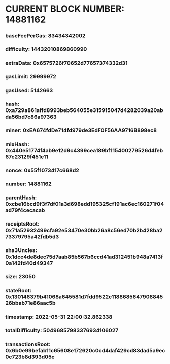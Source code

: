 # CURRENT BLOCK NUMBER: 14881162

### baseFeePerGas: 83434342002
### difficulty: 14432010869860990
### extraData: 0x6575726f70652d77657374332d31
### gasLimit: 29999972
### gasUsed: 5142663
### hash: 0xa729a861affd8993beb564055e315915047d4282039a20abda56bd7c86a97363
### miner: 0xEA674fdDe714fd979de3EdF0F56AA9716B898ec8
### mixHash: 0x440e51774f4ab9e12d9c4399cea189bf115400279526d4feb67c23129f451e11
### nonce: 0x55f1073417c668d2
### number: 14881162
### parentHash: 0xcbe16bcd9f3f7df01a3d698edd195325cf191ac6ec160271f04ad79f4cecacab
### receiptsRoot: 0x71a52932499cfa92e53470e30bb26a8c56ed70b2b428ba273379795a42fdb5d3
### sha3Uncles: 0x1dcc4de8dec75d7aab85b567b6ccd41ad312451b948a7413f0a142fd40d49347
### size: 23050
### stateRoot: 0x130146379b41068a645581d7fdd9522c118868564790884526bbab71e86aac5b
### timestamp: 2022-05-31 22:00:32.862338
### totalDifficulty: 50496857983376934106027
### transactionsRoot: 0x6b0e99befab11c65608e172620c0cd4daf429cd83dad5a9ec0c723b8d393d05c

